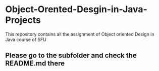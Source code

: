 # Object-Orented-Desgin-in-Java-Projects
This repository contains all the assignment of Object oriented Design in Java course of SFU

## Please go to the subfolder and check the README.md there
